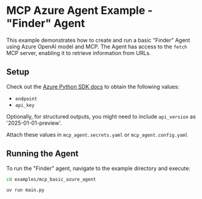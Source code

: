 # MCP Azure Agent Example - "Finder" Agent

This example demonstrates how to create and run a basic "Finder" Agent using Azure OpenAI model and MCP. The Agent has access to the `fetch` MCP server, enabling it to retrieve information from URLs.

## Setup

Check out the [Azure Python SDK docs](https://learn.microsoft.com/en-us/python/api/overview/azure/ai-inference-readme?view=azure-python-preview#getting-started) to obtain the following values:

- `endpoint`
- `api_key`

Optionally, for structured outputs, you might need to include `api_version` as '2025-01-01-preview'.


Attach these values in `mcp_agent.secrets.yaml` or `mcp_agent.config.yaml`

## Running the Agent

To run the "Finder" agent, navigate to the example directory and execute:

```bash
cd examples/mcp_basic_azure_agent

uv run main.py
```